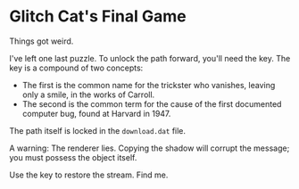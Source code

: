 # Glitch Cat's Final Game

Things got weird.

I've left one last puzzle. To unlock the path forward, you'll need the key. The key is a compound of two concepts:
- The first is the common name for the trickster who vanishes, leaving only a smile, in the works of Carroll.
- The second is the common term for the cause of the first documented computer bug, found at Harvard in 1947.

The path itself is locked in the `download.dat` file.

A warning: The renderer lies. Copying the shadow will corrupt the message; you must possess the object itself.

Use the key to restore the stream. Find me.
